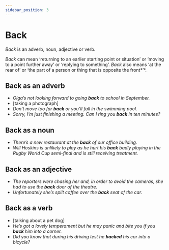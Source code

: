```yaml
---
sidebar_position: 3
---
```


# Back

*Back* is an adverb, noun, adjective or verb.

*Back* can mean ‘returning to an earlier starting point or situation’ or ‘moving to a point further away’ or ‘replying to something’. *Back* also means ‘at the rear of’ or ‘the part of a person or thing that is opposite the front*’*.

## Back as an adverb

- *Olga’s not looking forward to going **back** to school in September.*
- \[taking a photograph\]
- *Don’t move too far **back** or you’ll fall in the swimming pool.*
- *Sorry, I’m just finishing a meeting. Can I ring you **back** in ten minutes?*

## Back as a noun

- *There’s a new restaurant at the **back** of our office building.*
- *Will Hoskins is unlikely to play as he hurt his **back** badly playing in the Rugby World Cup semi-final and is still receiving treatment.*

## Back as an adjective

- *The reporters were chasing her and, in order to avoid the cameras, she had to use the **back** door of the theatre.*
- *Unfortunately she’s spilt coffee over the **back** seat of the car.*

## Back as a verb

- \[talking about a pet dog\]
- *He’s got a lovely temperament but he may panic and bite you if you **back** him into a corner.*
- *Did you know that during his driving test he **backed** his car into a bicycle?*
